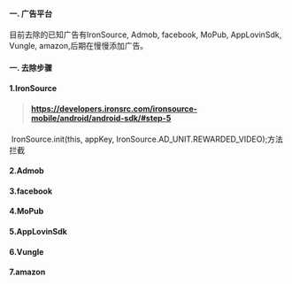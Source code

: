 #### 一. 广告平台

目前去除的已知广告有IronSource, Admob, facebook, MoPub, AppLovinSdk, Vungle, amazon,后期在慢慢添加广告。

#### 一. 去除步骤

#### 1.IronSource

> #### https://developers.ironsrc.com/ironsource-mobile/android/android-sdk/#step-5

​		IronSource.init(this, appKey, IronSource.AD_UNIT.REWARDED_VIDEO);方法拦截

#### 2.Admob

#### 3.facebook

#### 4.MoPub

#### 5.AppLovinSdk

#### 6.Vungle

#### 7.amazon